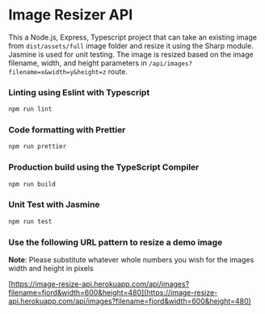 # Image Resizer API

This a Node.js, Express, Typescript project that can take an existing image from `dist/assets/full` image folder and resize it using the Sharp module.  Jasmine is used for unit testing.  The image is resized based on the image filename, width, and height parameters in `/api/images?filename=x&width=y&height=z` route.

### Linting using Eslint with Typescript

```bash
npm run lint
```

### Code formatting with Prettier

```bash
npm run prettier
```

###  Production build using the TypeScript Compiler

```bash
npm run build
```

### Unit Test with Jasmine

```bash
npm run test
```

### Use the following URL pattern to resize a demo image

**Note**: Please substitute whatever whole numbers you wish for the images width and height in pixels

[https://image-resize-api.herokuapp.com/api/images?filename=fjord&width=600&height=480](https://image-resize-api.herokuapp.com/api/images?filename=fjord&width=600&height=480)

